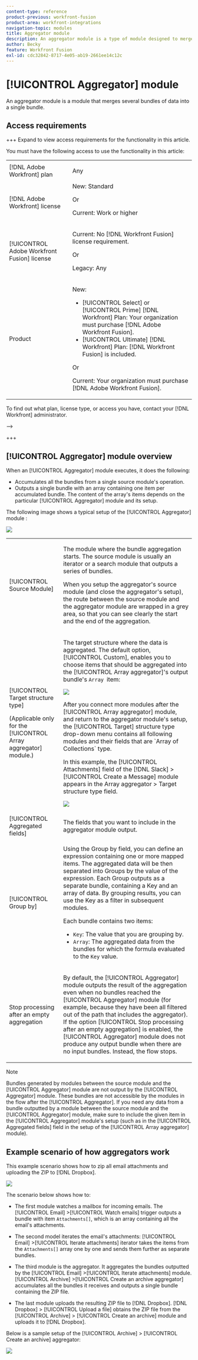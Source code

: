 ```yaml
---
content-type: reference
product-previous: workfront-fusion
product-area: workfront-integrations
navigation-topic: modules
title: Aggregator module
description: An aggregator module is a type of module designed to merge several bundles of data into a single bundle.
author: Becky
feature: Workfront Fusion
exl-id: cdc32842-8717-4e05-ab19-2661ee14c12c
---
```

# [!UICONTROL Aggregator] module

<!--audited: 09/2024-->

An aggregator module is a module that merges several bundles of data into a single bundle. 

<!--For more information about module types, see [Types of modules](../../workfront-fusion/modules/module-types.md).-->

## Access requirements

+++ Expand to view access requirements for the functionality in this article.

You must have the following access to use the functionality in this article:

<table style="table-layout:auto">
 <col> 
 <col> 
 <tbody> 
  <tr> 
    <td role="rowheader">[!DNL Adobe Workfront] plan</td> 
   <td> <p>Any</p> </td> 
  </tr> 
  <tr data-mc-conditions=""> 
   <td role="rowheader">[!DNL Adobe Workfront] license</td> 
   <td> New: Standard<p>Or</p><p>Current: Work or higher</p> </td> 
  </tr> 
  <tr> 
   <td role="rowheader">[!UICONTROL Adobe Workfront Fusion] license</td> 
   <td>
   <p>Current: No [!DNL Workfront Fusion] license requirement.</p>
   <p>Or</p>
   <p>Legacy: Any </p>
   </td> 
  </tr> 
  <tr> 
   <td role="rowheader">Product</td> 
   <td>
   <p>New:</p> <ul><li>[!UICONTROL Select] or [!UICONTROL Prime] [!DNL Workfront] Plan: Your organization must purchase [!DNL Adobe Workfront Fusion].</li><li>[!UICONTROL Ultimate] [!DNL Workfront] Plan: [!DNL Workfront Fusion] is included.</li></ul>
   <p>Or</p>
   <p>Current: Your organization must purchase [!DNL Adobe Workfront Fusion].</p>
   </td> 
  </tr>
 </tbody> 
</table>


To find out what plan, license type, or access you have, contact your [!DNL Workfront] administrator.

<!--<!--For information on [!DNL Adobe Workfront Fusion] licenses, see [[!DNL Adobe Workfront Fusion] licenses](../../workfront-fusion/get-started/license-automation-vs-integration.md).-->-->

+++

## [!UICONTROL Aggregator] module overview

When an [!UICONTROL Aggregator] module executes, it does the following:

* Accumulates all the bundles from a single source module's operation.
* Outputs a single bundle with an array containing one item per accumulated bundle. The content of the array's items depends on the particular [!UICONTROL Aggregator] module and its setup.

The following image shows a typical setup of the [!UICONTROL Aggregator] module :

![](assets/array-aggregator.png)

<table style="table-layout:auto">
 <col> 
 <col> 
 <tbody> 
  <tr> 
   <td> <p>[!UICONTROL Source Module]</p> </td> 
   <td> <p>The module where the bundle aggregation starts. The source module is usually an iterator or a search module that outputs a series of bundles.</p><p>When you setup the aggregator's source module (and close the aggregator's setup), the route between the source module and the aggregator module are wrapped in a grey area, so that you can see clearly the start and the end of the aggregation. 
   <!--</p> <p>For more information on iterators, see <a href="../../workfront-fusion/modules/iterator-module.md" class="MCXref xref">[!UICONTROL Iterator] module</a></p> <p>For more information on search modules see Search modules in <a href="../../workfront-fusion/modules/module-types.md" class="MCXref xref">Types of modules</a>.</p>--> </td> 
  </tr> 
  <tr> 
   <td> <p>[!UICONTROL Target structure type]</p><p>(Applicable only for the [!UICONTROL Array aggregator] module.)</p> </td> 
   <td> <p> The target structure where the data is aggregated. The default option, [!UICONTROL Custom], enables you to choose items that should be aggregated into the [!UICONTROL Array aggregator]'s output bundle's <code>Array </code>item:</p> <p> <img src="assets/output-bundle-array-item.png"> </p> <p>After you connect more modules after the [!UICONTROL Array aggregator] module, and return to the aggregator module's setup, the [!UICONTROL Target] structure type drop-down menu contains all following modules and their fields that are `Array of Collections` type. <p>In this example, the [!UICONTROL Attachments] field of the [!DNL Slack] >[!UICONTROL Create a Message] module appears in the Array aggregator > Target structure type field. </p> <p> <img src="assets/array-aggregator-slack.png"> </p> </td> 
  </tr> 
  <tr> 
   <td>[!UICONTROL Aggregated fields]</td> 
   <td>The fields that you want to include in the aggregator module output.</td> 
  </tr> 
  <tr> 
   <td> <p>[!UICONTROL Group by]</p> </td> 
   <td> <p>Using the Group by field, you can define an expression containing one or more mapped items. The aggregated data will be then separated into Groups by the value of the expression. Each Group outputs as a separate bundle, containing a Key and an array of data. By grouping results, you can use the Key as a filter in subsequent modules.</p>
   <p>Each bundle contains two items:</p> 
    <ul> 
     <li><code>Key</code>: The value that you are grouping by.</li> 
     <li><code>Array</code>: The aggregated data from the bundles for which the formula evaluated to the <code>Key</code> value.</li> 
    </ul> </td> 
  </tr> 
  <tr> 
   <td> <p>Stop processing after an empty aggregation</p> </td> 
   <td> <p>By default, the [!UICONTROL Aggregator] module outputs the result of the aggregation even when no bundles reached the [!UICONTROL Aggregator] module (for example, because they have been all filtered out of the path that includes the aggregator). If the option [!UICONTROL Stop processing after an empty aggregation] is enabled, the [!UICONTROL Aggregator] module does not produce any output bundle when there are no input bundles. Instead, the flow stops.</p> </td> 
  </tr> 
 </tbody> 
</table>

>[!NOTE]
>
>Bundles generated by modules between the source module and the [!UICONTROL Aggregator] module are not output by the [!UICONTROL Aggregator] module. These bundles are not accessible by the modules in the flow after the [!UICONTROL Aggregator]. If you need any data from a bundle outputted by a module between the source module and the [!UICONTROL Aggregator] module, make sure to include the given item in the [!UICONTROL Aggregator] module's setup (such as in the [!UICONTROL Aggregated fields] field in the setup of the [!UICONTROL Array aggregator] module).


## Example scenario of how aggregators work

This example scenario shows how to zip all email attachments and uploading the ZIP to [!DNL Dropbox].

![](assets/dropbox-archive.png)

The scenario below shows how to:

* The first module watches a mailbox for incoming emails. The [!UICONTROL Email] >[!UICONTROL Watch emails] trigger outputs a bundle with item `Attachments[]`, which is an array containing all the email's attachments.

* The second model iterates the email's attachments: [!UICONTROL Email] >[!UICONTROL Iterate attachments] iterator takes the items from the `Attachments[]` array one by one and sends them further as separate bundles.

* The third module is the aggregator. It aggregates the bundles outputted by the [!UICONTROL Email] >[!UICONTROL Iterate attachments] module. [!UICONTROL Archive] >[!UICONTROL Create an archive aggregator] accumulates all the bundles it receives and outputs a single bundle containing the ZIP file.

* The last module uploads the resulting ZIP file to [!DNL Dropbox].  [!DNL Dropbox] > [!UICONTROL Upload a file] obtains the ZIP file from the [!UICONTROL Archive] > [!UICONTROL Create an archive] module and uploads it to [!DNL Dropbox].



Below is a sample setup of the [!UICONTROL Archive] > [!UICONTROL Create an archive] aggregator:

![](assets/archive-create-an-archive.png)
